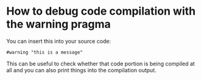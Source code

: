 

# How to debug code compilation with the warning pragma

You can insert this into your source code:
```
#warning "this is a message"
```

This can be useful to check whether that code portion is being
compiled at all and you can also print things into the compilation
output.
